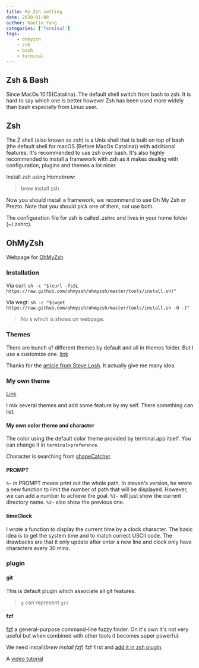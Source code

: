 ```yaml
---
title: My Zsh setting
date: 2020-01-08
author: Haolin Yang
categories: ['Terminal']
tags:
    - ohmyzsh
    - zsh
    - bash
    - terminal
---
```


## Zsh & Bash

Since MacOs 10.15(Catalina). The default shell switch from bash to zsh. It is hard to say which one is better however Zsh has been used more widely than bash especially from Linux user.

## Zsh

The Z shell (also known as zsh) is a Unix shell that is built on top of bash (the default shell for macOS (Before MacOs Catalina)) with additional features. It's recommended to use zsh over bash. It's also highly recommended to install a framework with zsh as it makes dealing with configuration, plugins and themes a lot nicer.

Install zsh using Homebrew:

> brew install zsh

Now you should install a framework, we recommend to use Oh My Zsh or Prezto. Note that you should pick one of them, not use both.

The configuration file for zsh is called .zshrc and lives in your home folder (~/.zshrc).

## OhMyZsh

Webpage for [OhMyZsh](https://ohmyz.sh)

### Installation

Via curl: `sh -c "$(curl -fsSL https://raw.github.com/ohmyzsh/ohmyzsh/master/tools/install.sh)"`

Via wegt: `sh -c "$(wget https://raw.github.com/ohmyzsh/ohmyzsh/master/tools/install.sh -O -)"`

> No `$` which is shows on webpage.

### Themes

There are bunch of different themes by default and all in themes folder. But I use a customize one. [link](/file/TyrangYang.zsh-theme)

Thanks for the [article from Steve Losh](https://stevelosh.com/blog/2010/02/my-extravagant-zsh-prompt/). It actually give me many idea.

### My own theme

[Link](/file/TyrangYang.zsh-theme)

I mix several themes and add some feature by my self. There something can list:

#### My own color theme and character

The color using the default color theme provided by terminal.app itself. You can change it in `terminal>preference`.

Character is searching from [shapeCatcher](http://shapecatcher.com/index.html).

#### PROMPT

`%~` in PROMPT means print out the whole path. In steven's version, he wrote a new function to limit the number of path that will be displayed. However, we can add a number to achieve the goal. `%1~` will just show the current directory name. `%2~` also show the previous one.

#### timeClock

I wrote a function to display the current time by a clock character. The basic idea is to get the system time and to match correct USCII code. The drawbacks are that it only update after enter a new line and clock only have characters every 30 mins.

### plugin

#### git

This is default plugin which associate all git features.

> `g` can represent `git`

#### fzf

[fzf](https://github.com/junegunn/fzf) a general-purpose command-line fuzzy finder. On it's own it's not very useful but when combined with other tools it becomes super powerful.

We need install(_brew install fzf_) fzf first and [add it in zsh plugin](https://github.com/ohmyzsh/ohmyzsh/tree/master/plugins/fzf).

A [video tutorial](https://www.youtube.com/watch?v=qgG5Jhi_Els)
